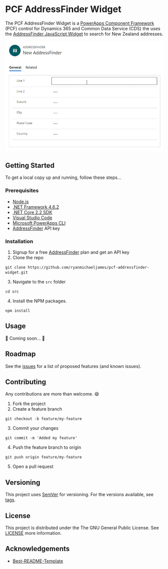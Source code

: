 # PCF AddressFinder Widget

The PCF AddressFinder Widget is a [PowerApps Component Framework](https://docs.microsoft.com/en-us/powerapps/developer/component-framework/overview) (PCF) control for Dynamics 365 and Common Data Service (CDS) the uses the [AddressFinder JavaScript Widget](https://addressfinder.nz/docs/widget_docs/) to search for New Zealand addresses.

![Demo](/docs/images/demo.gif?raw=true)

## Getting Started

To get a local copy up and running, follow these steps...

### Prerequisites

- [Node.js](https://nodejs.org)
- [.NET Framework 4.6.2](https://dotnet.microsoft.com/download/dotnet-framework/net462)
- [.NET Core 2.2 SDK](https://dotnet.microsoft.com/download/dotnet-core/2.2)
- [Visual Studio Code](https://code.visualstudio.com/Download)
- [Microsoft PowerApps CLI](https://aka.ms/PowerAppsCLI)
- [AddressFinder](https://addressfinder.nz) API key

### Installation

1. Signup for a free [AddressFinder](https://addressfinder.nz) plan and get an API key
2. Clone the repo
```
git clone https://github.com/ryanmichaeljames/pcf-addressfinder-widget.git
```
3. Navigate to the `src` folder
```
cd src
```
4. Install the NPM packages.
```
npm install
```

## Usage

🚧 Coming soon... 🚧

## Roadmap

See the [issues](https://github.com/ryanmichaeljames/pcf-addressfinder-widget/issues) for a list of proposed features (and known issues).

## Contributing

Any contributions are more than welcome. 😄
1. Fork the project
2. Create a feature branch
```
git checkout -b feature/my-feature
```
3. Commit your changes
```
git commit -m 'Added my feature'
```
4. Push the feature branch to origin
```
git push origin feature/my-feature
```
5. Open a pull request

## Versioning

This project uses [SemVer](http://semver.org/) for versioning. For the versions available, see [tags](https://github.com/ryanmichaeljames/pcf-addressfinder-widget/tags). 

## License

This project is distributed under the The GNU General Public License. See [LICENSE](LICENSE) more information.

## Acknowledgements

- [Best-README-Template](https://github.com/othneildrew/Best-README-Template)